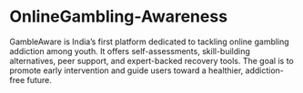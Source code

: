 # OnlineGambling-Awareness
GambleAware is India’s first platform dedicated to tackling online gambling addiction among youth. It offers self-assessments, skill-building alternatives, peer support, and expert-backed recovery tools. The goal is to promote early intervention and guide users toward a healthier, addiction-free future.
